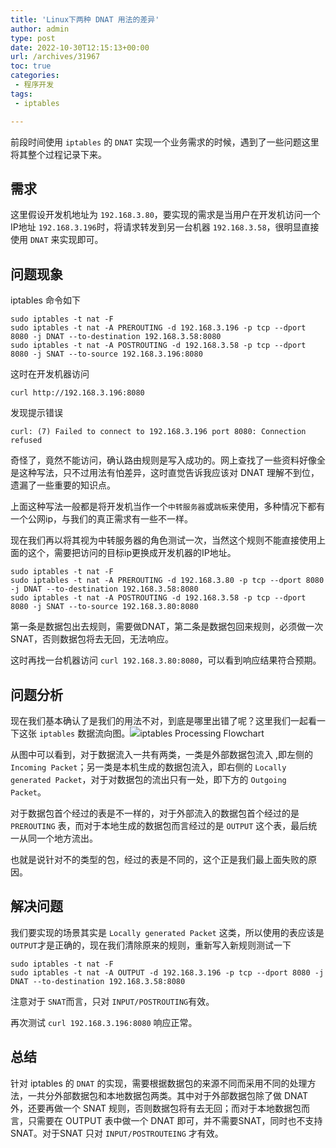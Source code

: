```yaml
---
title: 'Linux下两种 DNAT 用法的差异'
author: admin
type: post
date: 2022-10-30T12:15:13+00:00
url: /archives/31967
toc: true
categories:
 - 程序开发
tags:
 - iptables

---
```

前段时间使用 `iptables` 的 `DNAT` 实现一个业务需求的时候，遇到了一些问题这里将其整个过程记录下来。

## 需求 

这里假设开发机地址为 `192.168.3.80`，要实现的需求是当用户在开发机访问一个IP地址 `192.168.3.196`时，将请求转发到另一台机器 `192.168.3.58`，很明显直接使用 `DNAT` 来实现即可。

## 问题现象 

iptables 命令如下

```
sudo iptables -t nat -F
sudo iptables -t nat -A PREROUTING -d 192.168.3.196 -p tcp --dport 8080 -j DNAT --to-destination 192.168.3.58:8080
sudo iptables -t nat -A POSTROUTING -d 192.168.3.58 -p tcp --dport 8080 -j SNAT --to-source 192.168.3.196:8080
```

这时在开发机器访问

```
curl http://192.168.3.196:8080
```

发现提示错误

```
curl: (7) Failed to connect to 192.168.3.196 port 8080: Connection refused
```

奇怪了，竟然不能访问，确认路由规则是写入成功的。网上查找了一些资料好像全是这种写法，只不过用法有怕差异，这时直觉告诉我应该对 DNAT 理解不到位，遗漏了一些重要的知识点。

上面这种写法一般都是将开发机当作一个`中转服务器`或`跳板`来使用，多种情况下都有一个公网ip，与我们的真正需求有一些不一样。

现在我们再以将其视为中转服务器的角色测试一次，当然这个规则不能直接使用上面的这个，需要把访问的目标ip更换成开发机器的IP地址。

```
sudo iptables -t nat -F
sudo iptables -t nat -A PREROUTING -d 192.168.3.80 -p tcp --dport 8080 -j DNAT --to-destination 192.168.3.58:8080
sudo iptables -t nat -A POSTROUTING -d 192.168.3.58 -p tcp --dport 8080 -j SNAT --to-source 192.168.3.80:8080
```

第一条是数据包出去规则，需要做DNAT，第二条是数据包回来规则，必须做一次 SNAT，否则数据包将去无回，无法响应。

这时再找一台机器访问 `curl 192.168.3.80:8080`，可以看到响应结果符合预期。

## 问题分析 

现在我们基本确认了是我们的用法不对，到底是哪里出错了呢？这里我们一起看一下这张 `iptables` 数据流向图。![](https://blogstatic.haohtml.com/uploads/2021/10/d2b5ca33bd970f64a6301fa75ae2eb22.png?x-oss-process=image%2Fformat,webp)iptables Processing Flowchart

从图中可以看到，对于数据流入一共有两类，一类是外部数据包流入 ,即左侧的 `Incoming Packet`；另一类是本机生成的数据包流入，即右侧的 `Locally generated Packet`，对于对数据包的流出只有一处，即下方的 `Outgoing Packet`。

对于数据包首个经过的表是不一样的，对于外部流入的数据包首个经过的是`PREROUTING` 表，而对于本地生成的数据包而言经过的是 `OUTPUT` 这个表，最后统一从同一个地方流出。

也就是说针对不的类型的包，经过的表是不同的，这个正是我们最上面失败的原因。

## 解决问题 

我们要实现的场景其实是 `Locally generated Packet` 这类，所以使用的表应该是 `OUTPUT`才是正确的，现在我们清除原来的规则，重新写入新规则测试一下

```
sudo iptables -t nat -F
sudo iptables -t nat -A OUTPUT -d 192.168.3.196 -p tcp --dport 8080 -j DNAT --to-destination 192.168.3.58:8080
```

注意对于 `SNAT`而言，只对 `INPUT/POSTROUTING`有效。

再次测试 `curl 192.168.3.196:8080` 响应正常。

## 总结 

针对 iptables 的 `DNAT` 的实现，需要根据数据包的来源不同而采用不同的处理方法，一共分外部数据包和本地数据包两类。其中对于外部数据包除了做 DNAT外，还要再做一个 SNAT 规则，否则数据包将有去无回；而对于本地数据包而言，只需要在 OUTPUT 表中做一个 DNAT 即可，并不需要SNAT，同时也不支持 SNAT。对于SNAT 只对 `INPUT/POSTROUTEING` 才有效。